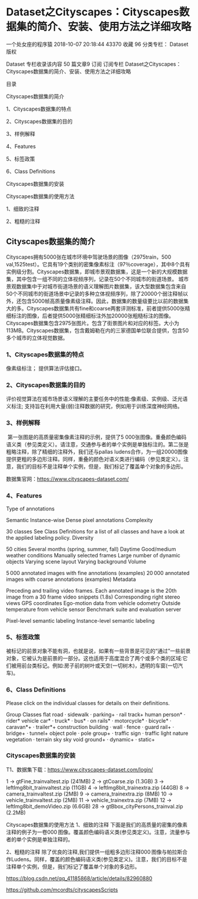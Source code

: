 # Dataset之Cityscapes：Cityscapes数据集的简介、安装、使用方法之详细攻略



一个处女座的程序猿 2018-10-07 20:18:44  43370  收藏 96
分类专栏： Dataset
版权

Dataset
专栏收录该内容
50 篇文章9 订阅
订阅专栏
Dataset之Cityscapes：Cityscapes数据集的简介、安装、使用方法之详细攻略

 



目录

Cityscapes数据集的简介

1、Cityscapes数据集的特点

2、Cityscapes数据集的目的

3、样例解释

4、Features

5、标签政策

6、Class Definitions

Cityscapes数据集的安装

Cityscapes数据集的使用方法

1、细致的注释

2、粗糙的注释

 

 

 

 

 

 

## Cityscapes数据集的简介

 Cityscapes拥有5000张在城市环境中驾驶场景的图像（2975train，500 val,1525test）。它具有19个类别的密集像素标注（97％coverage），其中8个具有实例级分割。Cityscapes数据集，即城市景观数据集，这是一个新的大规模数据集，其中包含一组不同的立体视频序列，记录在50个不同城市的街道场景。
   城市景观数据集中于对城市街道场景的语义理解图片数据集，该大型数据集包含来自50个不同城市的街道场景中记录的多种立体视频序列，除了20000个弱注释帧以外，还包含5000帧高质量像素级注释。因此，数据集的数量级要比以前的数据集大的多。Cityscapes数据集共有fine和coarse两套评测标准，前者提供5000张精细标注的图像，后者提供5000张精细标注外加20000张粗糙标注的图像。
   Cityscapes数据集包含2975张图片。包含了街景图片和对应的标签。大小为113MB。Cityscapes数据集，包含戴姆勒在内的三家德国单位联合提供，包含50多个城市的立体视觉数据。



### 1、Cityscapes数据集的特点
像素级标注；
提供算法评估接口。

### 2、Cityscapes数据集的目的
评价视觉算法在城市场景语义理解的主要任务中的性能:像素级、实例级、泛光语义标注;
支持旨在利用大量(弱)注释数据的研究，例如用于训练深度神经网络。

### 3、样例解释
​         第一张图是的高质量密集像素注释的示例，提供了5 000张图像。重叠颜色编码语义类（参见类定义）。请注意，交通参与者的单个实例是单独标注的。第二张是粗略注释，除了精细的注释外，我们还与pallas ludens合作，为一组20000图像提供更粗的多边形注释。同样，重叠的颜色对语义类进行编码（参见类定义）。注意，我们的目标不是注释单个实例，但是，我们标记了覆盖单个对象的多边形。



数据集官网：https://www.cityscapes-dataset.com/

 

 

### 4、Features
Type of annotations

Semantic
Instance-wise
Dense pixel annotations
Complexity

30 classes
See Class Definitions for a list of all classes and have a look at the applied labeling policy.
Diversity

50 cities
Several months (spring, summer, fall)
Daytime
Good/medium weather conditions
Manually selected frames
Large number of dynamic objects
Varying scene layout
Varying background
Volume

5 000 annotated images with fine annotations (examples)
20 000 annotated images with coarse annotations (examples)
Metadata

Preceding and trailing video frames. Each annotated image is the 20th image from a 30 frame video snippets (1.8s)
Corresponding right stereo views
GPS coordinates
Ego-motion data from vehicle odometry
Outside temperature from vehicle sensor
Benchmark suite and evaluation server

Pixel-level semantic labeling
Instance-level semantic labeling

### 5、标签政策
​      被标记的前景对象不能有洞，也就是说，如果有一些背景是可见的“通过”一些前景对象，它被认为是前景的一部分。这也适用于高度混合了两个或多个类的区域:它们被用前台类标记。例如:房子前的树叶或天空(一切树木)，透明的车窗(一切汽车)。

 

### 6、Class Definitions
Please click on the individual classes for details on their definitions.

Group	Classes
flat	road · sidewalk · parking+ · rail track+
human	person* · rider*
vehicle	car* · truck* · bus* · on rails* · motorcycle* · bicycle* · caravan*+ · trailer*+
construction	building · wall · fence · guard rail+ · bridge+ · tunnel+
object	pole · pole group+ · traffic sign · traffic light
nature	vegetation · terrain
sky	sky
void	ground+ · dynamic+ · static+



### Cityscapes数据集的安装
T1、数据集下载：https://www.cityscapes-dataset.com/login/

1 -> gtFine_trainvaltest.zip (241MB)
2 -> gtCoarse.zip (1.3GB)
3 -> leftImg8bit_trainvaltest.zip (11GB)
4 -> leftImg8bit_trainextra.zip (44GB)
8 -> camera_trainvaltest.zip (2MB)
9 -> camera_trainextra.zip (8MB)
10 -> vehicle_trainvaltest.zip (2MB)
11 -> vehicle_trainextra.zip (7MB)
12 -> leftImg8bit_demoVideo.zip (6.6GB)
28 -> gtBbox_cityPersons_trainval.zip (2.2MB)



 

Cityscapes数据集的使用方法
1、细致的注释
下面是我们的高质量的密集的像素注释的例子为一卷000 图像。覆盖颜色编码语义类(参见类定义)。注意，流量参与者的单个实例是单独注释的。



 

2、粗糙的注释
除了优良的注释,我们提供一组粗多边形注释000 图像与帕拉斯合作Ludens。同样，覆盖的颜色编码语义类(参见类定义)。注意，我们的目标不是注释单个实例，但是，我们标记了覆盖单个对象的多边形。



 

 

 https://blog.csdn.net/qq_41185868/article/details/82960880



https://github.com/mcordts/cityscapesScripts

 

 

 

 

 
